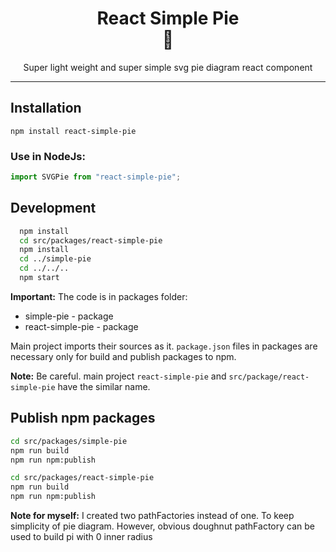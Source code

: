<div align="center">
  <h1>React Simple Pie<br/>🥧</h1>
  <p>Super light weight and super simple svg pie diagram react component</p>
</div>

<hr/>

## Installation

```shell
npm install react-simple-pie
```

### Use in NodeJs:

```js
import SVGPie from "react-simple-pie";
```

## Development
```bash
  npm install
  cd src/packages/react-simple-pie
  npm install
  cd ../simple-pie
  cd ../../..
  npm start
```

**Important:** The code is in packages folder:
* simple-pie - package
* react-simple-pie - package

Main project imports their sources as it.
`package.json` files in packages are necessary only for build and publish packages to npm.

**Note:** Be careful. main project `react-simple-pie` and `src/package/react-simple-pie` have the similar name.

## Publish npm packages

```bash
cd src/packages/simple-pie
npm run build
npm run npm:publish
```

```bash
cd src/packages/react-simple-pie
npm run build
npm run npm:publish
```

**Note for myself:** I created two pathFactories instead of one. To keep simplicity of pie diagram.
However, obvious doughnut pathFactory can be used to build pi with 0 inner radius
